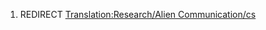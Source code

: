 1.  REDIRECT [Translation:Research/Alien
    Communication/cs](Translation:Research/Alien_Communication/cs "wikilink")